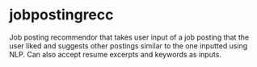 # jobpostingrecc

Job posting recommendor that takes user input of a job posting that the user liked and suggests other postings similar to the one inputted using NLP. Can also accept resume excerpts and keywords as inputs. 
